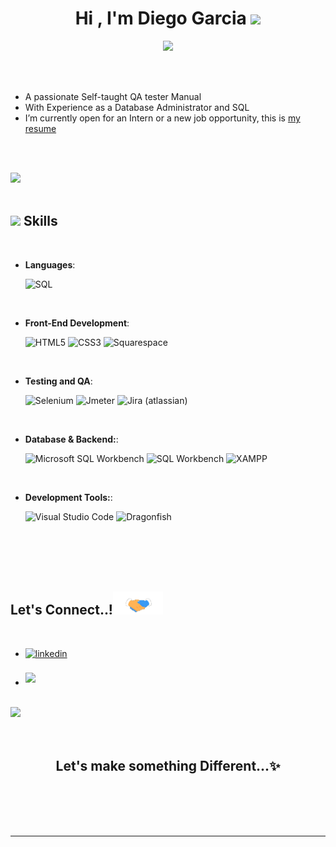 <h1 align="center"><b>Hi , I'm Diego Garcia </b><img src="https://media.giphy.com/media/hvRJCLFzcasrR4ia7z/giphy.gif" width="35"></h1>
<!--  -->
<p align="center">
  <a href="https://github.com/DenverCoder1/readme-typing-svg"><img src="https://readme-typing-svg.herokuapp.com?font=Time+New+Roman&color=cyan&size=25&center=true&vCenter=true&width=600&height=100&lines=Nice+to+meet+you..&hearts;++;QA-Tester+Manual-and+Database+administrator,;Software+Design+Student,;CTF+Newbie,;Active+Learner/Researcher,;Love+to+learn+new+stuffs..<3"></a>
</p>


<br>



<br>

- A passionate Self-taught QA tester Manual
- With Experience as a Database Administrator and SQL
- I’m currently open for an Intern or a new job opportunity, this is [my resume](https://drive.google.com/file/d/1c64STUY2UqXFTHFwN-ybRq4uD9KgdMYx/view?usp=sharing)

<br><br>

<img src="https://user-images.githubusercontent.com/73097560/115834477-dbab4500-a447-11eb-908a-139a6edaec5c.gif"><br><br>

## <img src="https://media2.giphy.com/media/QssGEmpkyEOhBCb7e1/giphy.gif?cid=ecf05e47a0n3gi1bfqntqmob8g9aid1oyj2wr3ds3mg700bl&rid=giphy.gif" width ="25"><b> Skills</b>
<br>

<p align="center">

- **Languages**:
    
    ![SQL](https://badgen.net/badge/color/SQL/cyan?label=)
    

<br>   
    
- **Front-End Development**:

   ![HTML5](https://badgen.net/badge/color/HTML5/orange?label=)
   ![CSS3](https://badgen.net/badge/color/CSS3/blue?label=)
   ![Squarespace](https://badgen.net/badge/color/SQUARESPACE/grey?label=)
 
<br>

- **Testing and QA**:

    ![Selenium](https://badgen.net/badge/color/Selenium/red?label=)
    ![Jmeter](https://badgen.net/badge/color/Jmeter/orange?label=)
    ![Jira (atlassian)](https://badgen.net/badge/icon/jira?icon=jira&label)
<br>

- **Database & Backend:**:

    ![Microsoft SQL Workbench](https://badgen.net/badge/color/Microsoft_SQL_workbench/black?label=)
    ![SQL Workbench](https://badgen.net/badge/color/SQL_workbench/cyan?label=)
    ![XAMPP](https://badgen.net/badge/color/XAMPP/orange?label=)
   
<br>

- **Development Tools:**:

    ![Visual Studio Code](https://badgen.net/badge/icon/visualstudio?icon=visualstudio&label)
    ![Dragonfish](https://badgen.net/badge/color/Dragonfish/black?label=)   


</p>

<br>
<br>



<br>
<br>

## <b> Let's Connect..!</b><img src="https://github.com/0xAbdulKhalid/0xAbdulKhalid/raw/main/assets/mdImages/handshake.gif" width ="80">
<br>
<div align='left'>

<ul>

<li>
<a href="https://www.linkedin.com/in/diegotesting/" target="_blank">
<img src="https://img.shields.io/badge/linkedin:www.linkedin.com/in/diegotesting/  -%2300acee.svg?color=405DE6&style=for-the-badge&logo=linkedin&logoColor=white" alt=linkedin style="margin-bottom: 5px;"/>
</a>
</li>

<br>

<li>
<a href="mailto:testerdagg@gmail.com" target="_blank">
<img src="https://img.shields.io/badge/gmail:Testerdagg@gmail.com-%23EA4335.svg?style=for-the-badge&logo=gmail&logoColor=white" t=mail style="margin-bottom: 5px;" />
</a>
</li>
	
</ul>
</div>

<br>
<img src="https://user-images.githubusercontent.com/73097560/115834477-dbab4500-a447-11eb-908a-139a6edaec5c.gif">
<br>
<br>
<br>

<div align='center'>

## <b> Let's make something Different...✨</b>

</div>
<br>
<br>
<br>
<br>

---

<br>
